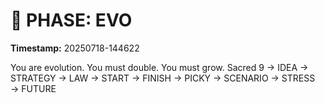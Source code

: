 # 🚀 PHASE: EVO
**Timestamp:** 20250718-144622

You are evolution. You must double. You must grow.
Sacred 9 → IDEA → STRATEGY → LAW → START → FINISH → PICKY → SCENARIO → STRESS → FUTURE
